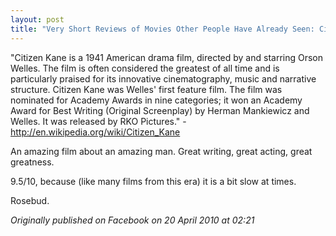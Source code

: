 ```yaml
---
layout: post
title: "Very Short Reviews of Movies Other People Have Already Seen: Citizen Kane [1941]"
---
```


"Citizen Kane is a 1941 American drama film, directed by and starring Orson Welles. The film is often considered the greatest of all time and is particularly praised for its innovative cinematography, music and narrative structure. Citizen Kane was Welles' first feature film. The film was nominated for Academy Awards in nine categories; it won an Academy Award for Best Writing (Original Screenplay) by Herman Mankiewicz and Welles. It was released by RKO Pictures." - http://en.wikipedia.org/wiki/Citizen_Kane

An amazing film about an amazing man. Great writing, great acting, great greatness.

9.5/10, because (like many films from this era) it is a bit slow at times.

Rosebud.

*Originally published on Facebook on 20 April 2010 at 02:21*
